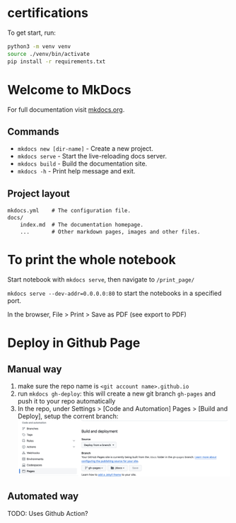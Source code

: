 # certifications

To get start, run:

```bash
python3 -m venv venv
source ./venv/bin/activate
pip install -r requirements.txt
```

# Welcome to MkDocs

For full documentation visit [mkdocs.org](https://www.mkdocs.org).

## Commands

- `mkdocs new [dir-name]` - Create a new project.
- `mkdocs serve` - Start the live-reloading docs server.
- `mkdocs build` - Build the documentation site.
- `mkdocs -h` - Print help message and exit.

## Project layout

    mkdocs.yml    # The configuration file.
    docs/
        index.md  # The documentation homepage.
        ...       # Other markdown pages, images and other files.

# To print the whole notebook

Start notebook with `mkdocs serve`, then navigate to `/print_page/`

`mkdocs serve --dev-addr=0.0.0.0:80` to start the notebooks in a specified port.

In the browser, File > Print > Save as PDF (see export to PDF)

# Deploy in Github Page

## Manual way

1. make sure the repo name is `<git account name>.github.io`
2. run `mkdocs gh-deploy`: this will create a new git branch `gh-pages` and push it to your repo automatically
3. In the repo, under Settings > [Code and Automation] Pages > [Build and Deploy], setup the corrent branch:
   ![setup branch and folder for deployment](./readme-1.png)

## Automated way

TODO: Uses Github Action?
